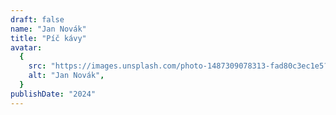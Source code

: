 ```yaml
---
draft: false
name: "Jan Novák"
title: "Píč kávy"
avatar:
  {
    src: "https://images.unsplash.com/photo-1487309078313-fad80c3ec1e5?&fit=crop&w=280",
    alt: "Jan Novák",
  }
publishDate: "2024"
---
```

